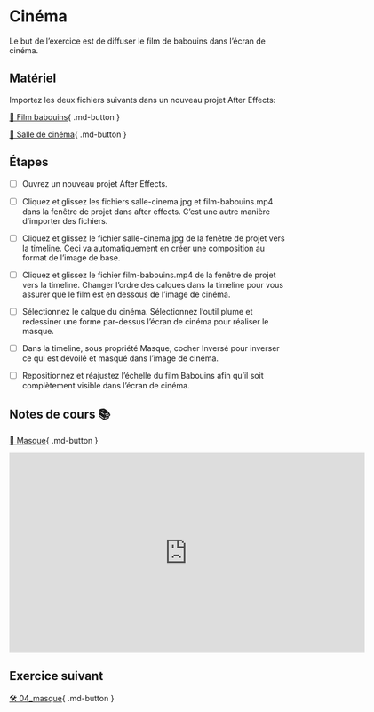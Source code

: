 # Cinéma
Le but de l’exercice est de diffuser le film de babouins dans l’écran de cinéma.   

      


## Matériel
Importez les deux fichiers suivants dans un nouveau projet After Effects:   

[📁 Film babouins](https://cmontmorency365.sharepoint.com/:v:/s/TIM-582214-Animation2d77/ERvyKx9xbeZBkCSkA-xCDVgBmz7Qx2y2PuZW1A0n2Z_7Vw?e=xdILtv){ .md-button }       

[📁 Salle de cinéma](https://cmontmorency365.sharepoint.com/:i:/s/TIM-582214-Animation2d77/EbzBWKa56mtKnPEQwpOU94sBZlcaABWtU5FSPqQz1su0ug?e=IliDzL){ .md-button }       

      


## Étapes

- [ ] Ouvrez un nouveau projet After Effects.
- [ ] Cliquez et glissez les fichiers salle-cinema.jpg et film-babouins.mp4 dans la fenêtre de projet dans after effects. C’est une autre manière d’importer des fichiers.
- [ ] Cliquez et glissez le fichier salle-cinema.jpg de la fenêtre de projet vers la timeline. Ceci va automatiquement en créer une composition au format de l’image de base.
- [ ] Cliquez et glissez le fichier film-babouins.mp4 de la fenêtre de projet vers la timeline. Changer l’ordre des calques dans la timeline pour vous assurer que le film est en dessous de l’image de cinéma.
- [ ] Sélectionnez le calque du cinéma. Sélectionnez l’outil plume et redessiner une forme par-dessus l’écran de cinéma pour réaliser le masque.
- [ ] Dans la timeline, sous propriété Masque, cocher Inversé pour inverser ce qui est dévoilé et masqué dans l’image de cinéma.
- [ ] Repositionnez et réajustez l’échelle du film Babouins afin qu’il soit complètement visible dans l’écran de cinéma.


      


## Notes de cours 📚

[📁 Masque](https://cmontmorency365.sharepoint.com/:v:/s/TIM-582214-Animation2d77/EYyhwkByNIdBlxmqi1SU_WwBWgllOZVpAFtPxtrccaIGsg?e=vsgK6D){ .md-button }          

<iframe src="https://cmontmorency365.sharepoint.com/sites/TIM-582214-Animation2d77/_layouts/15/embed.aspx?UniqueId=40c2a18c-3472-4187-9719-aa8b5494fd6c&embed=%7B%22ust%22%3Atrue%2C%22hv%22%3A%22CopyEmbedCode%22%7D&referrer=StreamWebApp&referrerScenario=EmbedDialog.Create" width="640" height="360" frameborder="0" scrolling="no" allowfullscreen title="01_masque.mov"></iframe>

      
## Exercice suivant
[🛠️ 04_masque](04_masque.md){ .md-button }       
 
